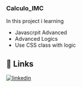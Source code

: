 ### Calculo_IMC


In this project i learning

- Javascrpit Advanced
- Advanced Logics
- Use CSS class with logic



## 🔗 Links

[![linkedin](https://img.shields.io/badge/linkedin-0A66C2?style=for-the-badge&logo=linkedin&logoColor=white)](https://www.linkedin.com/in/luis-fernando-de-oliveira-8a5068252/)
